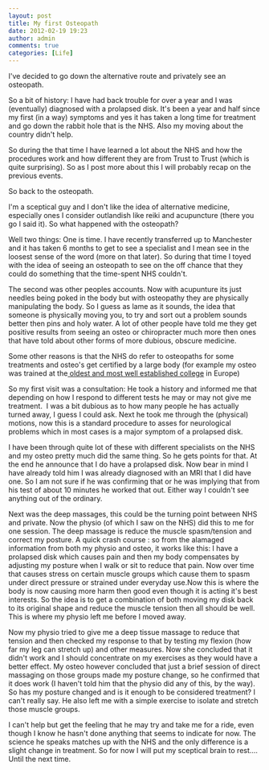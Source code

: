 ```yaml
---
layout: post
title: My first Osteopath
date: 2012-02-19 19:23
author: admin
comments: true
categories: [Life]
---
```

I've decided to go down the alternative route and privately see an osteopath.

So a bit of history: I have had back trouble for over a year and I was (eventually) diagnosed with a prolapsed disk. It's been a year and half since my first (in a way) symptoms and yes it has taken a long time for treatment and go down the rabbit hole that is the NHS. Also my moving about the country didn't help.

So during the that time I have learned a lot about the NHS and how the procedures work and how different they are from Trust to Trust (which is quite surprising). So as I post more about this I will probably recap on the previous events.

So back to the osteopath.

I'm a sceptical guy and I don't like the idea of alternative medicine, especially ones I consider outlandish like reiki and acupuncture (there you go I said it). So what happened with the osteopath?

Well two things: One is time. I have recently transferred up to Manchester and it has taken 6 months to get to see a specialist and I mean see in the loosest sense of the word (more on that later). So during that time I toyed with the idea of seeing an osteopath to see on the off chance that they could do something that the time-spent NHS couldn't.

The second was other peoples accounts. Now with acupunture its just needles being poked in the body but with osteopathy they are physically manipulating the body. So I guess as lame as it sounds, the idea that someone is physically moving you, to try and sort out a problem sounds better then pins and holy water. A lot of other people have told me they get positive results from seeing an osteo or chiropracter much more then ones that have told about other forms of more dubious, obscure medicine.

Some other reasons is that the NHS do refer to osteopaths for some treatments and osteo's get certified by a large body (for example my osteo was trained at the<a href="http://en.wikipedia.org/wiki/British_College_of_Osteopathic_Medicine"> oldest and most well established college</a> in Europe)

So my first visit was a consultation: He took a history and informed me that depending on how I respond to different tests he may or may not give me treatment.  I was a bit dubious as to how many people he has actually turned away, I guess I could ask. Next he took me through the (physical) motions, now this is a standard procedure to asses for neurological problems which in most cases is a major symptom of a prolapsed disk.

I have been through quite lot of these with different specialists on the NHS and my osteo pretty much did the same thing. So he gets points for that. At the end he announce that I do have a prolapsed disk. Now bear in mind I have already told him I was already diagnosed with an MRI that I did have one. So I am not sure if he was confirming that or he was implying that from his test of about 10 minutes he worked that out. Either way I couldn't see anything out of the ordinary.

Next was the deep massages, this could be the turning point between NHS and private. Now the physio (of which I saw on the NHS) did this to me for one session. The deep massage is reduce the muscle spasm/tension and correct my posture. A quick crash course : so from the alamaged information from both my physio and osteo, it works like this: I have a prolapsed disk which causes pain and then my body compensates by adjusting my posture when I walk or sit to reduce that pain. Now over time that causes stress on certain muscle groups which cause them to spasm under direct pressure or strained under everyday use.Now this is where the body is now causing more harm then good even though it is acting it's best interests. So the idea is to get a combination of both moving my disk back to its original shape and reduce the muscle tension then all should be well. This is where my physio left me before I moved away.

Now my physio tried to give me a deep tissue massage to reduce that tension and then checked my response to that by testing my flexion (how far my leg can stretch up) and other measures. Now she concluded that it didn't work and I should concentrate on my exercises as they would have a better effect. My osteo however concluded that just a brief session of direct massaging on those groups made my posture change, so he confirmed that it does work (I haven't told him that the physio did any of this, by the way). So has my posture changed and is it enough to be considered treatment? I can't really say. He also left me with a simple exercise to isolate and stretch those muscle groups.

I can't help but get the feeling that he may try and take me for a ride, even though I know he hasn't done anything that seems to indicate for now. The science he speaks matches up with the NHS and the only difference is a slight change in treatment. So for now I will put my sceptical brain to rest.... Until the next time.

&nbsp;

&nbsp;
